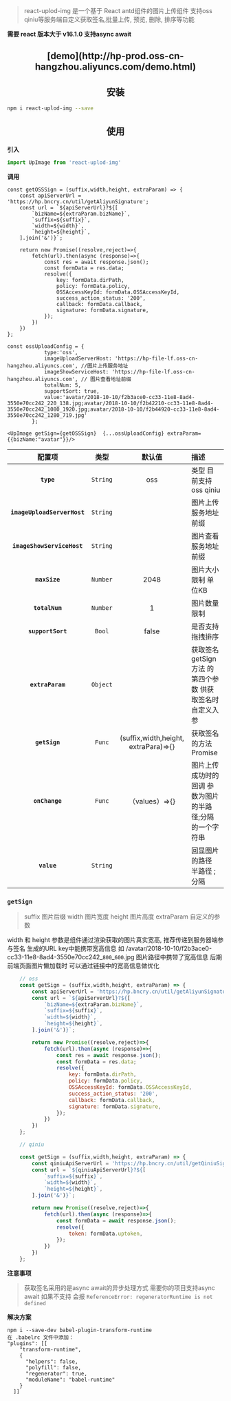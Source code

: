 

> react-uplod-img 是一个基于 React antd组件的图片上传组件 支持oss qiniu等服务端自定义获取签名,批量上传, 预览, 删除, 排序等功能


**需要 react 版本大于 v16.1.0 支持async await**

<h2 align="center">[demo](http://hp-prod.oss-cn-hangzhou.aliyuncs.com/demo.html)</h2>



<h2 align="center">安装</h2>

```bash
npm i react-uplod-img --save
```


<h2 align="center">使用</h2>

**引入**
```js
import UpImage from 'react-uplod-img'
```
**调用**
```
const getOSSSign = (suffix,width,height, extraParam) => {
    const apiServerUrl = 'https://hp.bncry.cn/util/getAliyunSignature';
    const url = `${apiServerUrl}?${[
        `bizName=${extraParam.bizName}`,
        `suffix=${suffix}`,
        `width=${width}`,
        `height=${height}`,
    ].join('&')}`;

    return new Promise((resolve,reject)=>{
        fetch(url).then(async (response)=>{
            const res = await response.json();
            const formData = res.data;
            resolve({
                key: formData.dirPath,
                policy: formData.policy,
                OSSAccessKeyId: formData.OSSAccessKeyId,
                success_action_status: '200',
                callback: formData.callback,
                signature: formData.signature,
            });
        })
    })
};

const ossUploadConfig = {
            type:'oss',
            imageUploadServerHost: 'https://hp-file-lf.oss-cn-hangzhou.aliyuncs.com', //图片上传服务地址
            imageShowServiceHost: 'https://hp-file-lf.oss-cn-hangzhou.aliyuncs.com', // 图片查看地址前缀
            totalNum: 5,
            supportSort: true,
            value:'avatar/2018-10-10/f2b3ace0-cc33-11e8-8ad4-3550e70cc242_220_138.jpg;avatar/2018-10-10/f2b42210-cc33-11e8-8ad4-3550e70cc242_1080_1920.jpg;avatar/2018-10-10/f2b44920-cc33-11e8-8ad4-3550e70cc242_1280_719.jpg'
        };

<UpImage getSign={getOSSSign}  {...ossUploadConfig} extraParam={{bizName:"avatar"}}/>

```


|配置项|类型|默认值|描述|
|:--:|:--:|:-----:|:-----|
| **`type`** | `String` | oss | 类型 目前支持 oss qiniu |
| **`imageUploadServerHost`** | `String` |  | 图片上传服务地址前缀 |
| **`imageShowServiceHost`** | `String` |  | 图片查看服务地址前缀 |
| **`maxSize`** | `Number` | 2048 |  图片大小限制 单位KB |
| **`totalNum`** | `Number` | 1 |  图片数量限制 |
| **`supportSort`** | `Bool` | false |  是否支持拖拽排序 |
| **`extraParam`** | `Object` |  |  获取签名getSign方法 的第四个参数 供获取签名时 自定义入参 |
| **`getSign`** | `Func` | (suffix,width,height, extraPara)=>{} |  获取签名的方法  Promise |
| **`onChange`** | `Func` | （values）=>{} |  图片上传成功时的回调 参数为图片的半路径;分隔的一个字符串   |
| **`value`** | `String` |  |  回显图片的路径 半路径 ;分隔|


### `getSign`
> suffix 图片后缀  width 图片宽度 height 图片高度  extraParam 自定义的参数

width 和 height 参数是组件通过渲染获取的图片真实宽高,
推荐传递到服务器端参与签名 生成的URL key中能携带宽高信息 如
/avatar/2018-10-10/f2b3ace0-cc33-11e8-8ad4-3550e70cc242_`800`_`600`.jpg 图片路径中携带了宽高信息 后期前端页面图片懒加载时 可以通过链接中的宽高信息做优化


```js
    // oss
    const getSign = (suffix,width,height, extraParam) => {
        const apiServerUrl = 'https://hp.bncry.cn/util/getAliyunSignature';
        const url = `${apiServerUrl}?${[
            `bizName=${extraParam.bizName}`,
            `suffix=${suffix}`,
            `width=${width}`,
            `height=${height}`,
        ].join('&')}`;

        return new Promise((resolve,reject)=>{
            fetch(url).then(async (response)=>{
                const res = await response.json();
                const formData = res.data;
                resolve({
                    key: formData.dirPath,
                    policy: formData.policy,
                    OSSAccessKeyId: formData.OSSAccessKeyId,
                    success_action_status: '200',
                    callback: formData.callback,
                    signature: formData.signature,
                });
            })
        })
    };

    // qiniu

    const getSign = (suffix,width,height, extraParam) => {
        const qiniuApiServerUrl = 'https://hp.bncry.cn/util/getQiniuSignature';
        const url = `${qiniuApiServerUrl}?${[
            `suffix=${suffix}`,
            `width=${width}`,
            `height=${height}`,
        ].join('&')}`;

        return new Promise((resolve,reject)=>{
            fetch(url).then(async (response)=>{
                const formData = await response.json();
                resolve({
                    token: formData.uptoken,
                });
            })
        })
    };


```

**注意事项**
> 获取签名采用的是async await的异步处理方式 需要你的项目支持async await 如果不支持 会报 `ReferenceError: regeneratorRuntime is not defined`

**解决方案**
  ```
  npm i --save-dev babel-plugin-transform-runtime
  在 .babelrc 文件中添加：
  "plugins": [[
      "transform-runtime",
      {
        "helpers": false,
        "polyfill": false,
        "regenerator": true,
        "moduleName": "babel-runtime"
      }
    ]]
  ```



